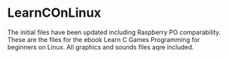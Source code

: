 # LearnCOnLinux
The initial files have been updated including Raspberry PO comparability.
These are the files for the ebook Learn C Games Programming for beginners on Linux. All graphics and sounds files aqre included.
